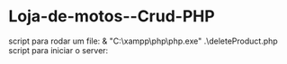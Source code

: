 # Loja-de-motos--Crud-PHP

script para rodar um file: & "C:\xampp\php\php.exe" .\deleteProduct.php
script para iniciar o server: 